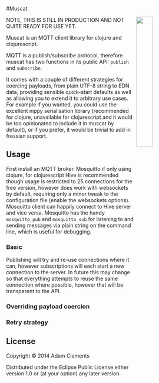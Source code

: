 #Muscat

<img src="http://upload.wikimedia.org/wikipedia/commons/f/fb/Muscat_rouge_de_madere.jpg" align="right" width="30%"/>

NOTE, THIS IS STILL IN PRODUCTION AND NOT QUITE READY FOR USE YET.

Muscat is an MQTT client library for clojure and clojurescript.

MQTT is a publish/subscribe protocol, therefore muscat has two
functions in its public API: `publish` and `subscribe`.

It comes with a couple of different strategies for coercing payloads,
from plain UTF-8 string to EDN data, providing sensible quick-start
defaults as well as allowing you to extend it to arbitrary use
cases. For example if you wanted, you could use the excellent nippy
serialisation library (recommended for clojure, unavailable for
clojurescript and it would be too opinionated to include it in muscat
by default), or if you prefer, it would be trivial to add in fressian
support.

## Usage

First install an MQTT broker. Mosquitto if only using clojure, for
clojurescript Hive is recommended though usage is restricted to 25
connections for the free version, however does work with websockets by
default, requiring only a minor tweak to the configuration file
(enable the websockets options). Mosquitto client can happily connect
to Hive server and vice versa. Mosquitto has the handy `mosquitto_pub`
and `mosquitto_sub` for listening to and sending messages via plain
string on the command line, which is useful for debugging.

### Basic

Publishing will try and re-use connections where it can, however
subscriptions will each start a new connection to the server. In
future this may change so that everything attempts to reuse the same
connection where possible, however that will be transparent to the
API.



### Overriding payload coercion

### Retry strategy

## License

Copyright © 2014 Adam Clements

Distributed under the Eclipse Public License either version 1.0 or (at
your option) any later version.
